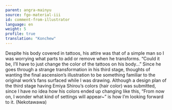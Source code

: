 ```yaml
---
parent: angra-mainyu
source: fgo-material-iii
id: comment-from-illustrator
language: en
weight: 5
profile: true
translation: "Konchew"
---
```


Despite his body covered in tattoos, his attire was that of a simple man so I was worrying what parts to add or remove when he transforms. “Could it be, I’ll have to just change the color of the tattoos on his body…” Since he goes through a strange transformation in his third stage, thoughts of wanting the final ascension’s illustration to be something familiar to the original work’s fans surfaced while I was drawing. Although a design plan of the third stage having Emiya Shirou’s colors (hair color) was submitted, since I have no idea how his colors ended up changing like this, “From now on, I wonder what kind of settings will appear~” is how I’m looking forward to it. (Nekotawawa)
